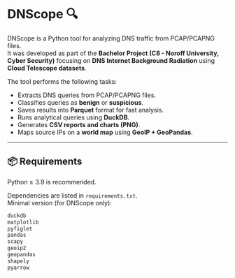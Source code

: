 # DNScope 🔍

DNScope is a Python tool for analyzing DNS traffic from PCAP/PCAPNG files.  
It was developed as part of the **Bachelor Project (C8 - Noroff University, Cyber Security)** focusing on **DNS Internet Background Radiation** using **Cloud Telescope datasets**.

The tool performs the following tasks:
- Extracts DNS queries from PCAP/PCAPNG files.
- Classifies queries as **benign** or **suspicious**.
- Saves results into **Parquet** format for fast analysis.
- Runs analytical queries using **DuckDB**.
- Generates **CSV reports and charts (PNG)**.
- Maps source IPs on a **world map** using **GeoIP + GeoPandas**.

---

## 📦 Requirements

Python ≥ 3.9 is recommended.  

Dependencies are listed in `requirements.txt`.  
Minimal version (for DNScope only):

```txt
duckdb
matplotlib
pyfiglet
pandas
scapy
geoip2
geopandas
shapely
pyarrow
